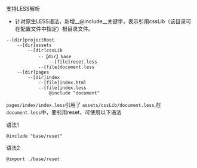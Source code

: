 支持LESS解析

* 针对原生LESS语法，新增__@include__关键字，表示引用cssLib（该目录可在配置文件中指定）根目录文件。

```
--[dir]projectRoot
    --[dir]assets
        --[dir]cssLib
            --【dir】base
                --[file]reset.less
            --[file]document.less
    --[dir]pages
        --[dir]index
            --[file]index.html
            --[file]index.less
                @include "document"

```

`pages/index/index.less`引用了 `assets/cssLib/document.less`,在`document.less`中，要引用reset，可使用以下语法

语法1

```
@include "base/reset"
```

语法2

```
@import ./base/reset
```

